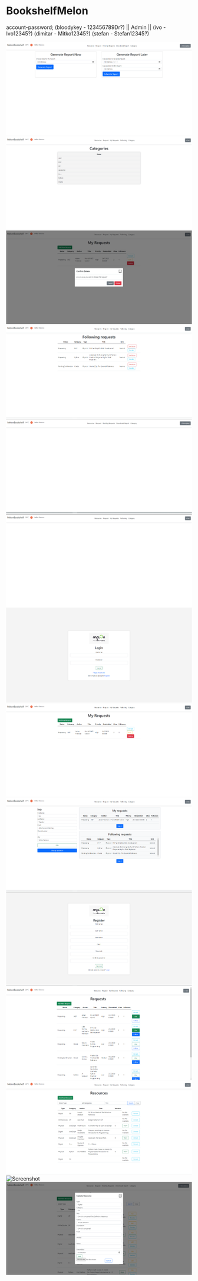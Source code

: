 # BookshelfMelon
account-password;
(bloodykey - 123456789Dr?) || Admin ||
(ivo - Ivo12345?)
(dimitar - Mitko12345?)
(stefan - Stefan12345?)

![Screenshot](screenshots/AdminReport.PNG)
![Screenshot](screenshots/Categories.PNG)
![Screenshot](screenshots/Deleting.PNG)
![Screenshot](screenshots/Following.PNG)
![Screenshot](screenshots/Home.PNG)
![Screenshot](screenshots/HomeUser.PNG)
![Screenshot](screenshots/Login.PNG)
![Screenshot](screenshots/MyReq.PNG)
![Screenshot](screenshots/ProfileDetails.PNG)
![Screenshot](screenshots/Register.PNG)
![Screenshot](screenshots/Request.PNG)
![Screenshot](screenshots/Resource.PNG)
![Screenshot](screenshots/ResourceDe.PNG)
![Screenshot](screenshots/UpdateRes.PNG)
